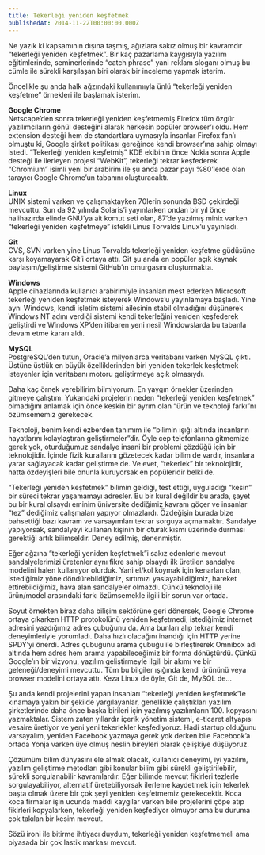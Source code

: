```yaml
---
title: Tekerleği yeniden keşfetmek
publishedAt: 2014-11-22T00:00:00.000Z
---
```


Ne yazık ki kapsamının dışına taşmış, ağızlara sakız olmuş bir kavramdır
“tekerleği yeniden keşfetmek”. Bir kaç pazarlama kaygısıyla yazılım
eğitimlerinde, seminerlerinde “catch phrase” yani reklam sloganı olmuş bu cümle
ile sürekli karşılaşan biri olarak bir inceleme yapmak isterim.

Öncelikle şu anda halk ağzındaki kullanımıyla ünlü “tekerleği yeniden keşfetme”
örnekleri ile başlamak isterim.

**Google Chrome**\
Netscape’den sonra tekerleği yeniden keşfetmemiş Firefox tüm özgür
yazılımcıların gönül desteğini alarak herkesin popüler browser’ı oldu. Hem
extension desteği hem de standartlara uymasıyla insanlar Firefox fan’ı olmuştu
ki, Google şirket politikası gereğince kendi browser’ına sahip olmayı istedi.
“Tekerleği yeniden keşfetmiş” KDE ekibinin önce Nokia sonra Apple desteği ile
ilerleyen projesi “WebKit”, tekerleği tekrar keşfederek “Chromium” isimli yeni
bir arabirim ile şu anda pazar payı %80’lerde olan tarayıcı Google Chrome’un
tabanını oluşturacaktı.

**Linux**\
UNIX sistemi varken ve çalışmaktayken 70lerin sonunda BSD çekirdeği mevcuttu.
Sun da 92 yılında Solaris’i yayınlarken ondan bir yıl önce halihazırda elinde
GNU’ya ait komut seti olan, 87’de yazılmış minix varken “tekerleği yeniden
keşfetmeye” istekli Linus Torvalds Linux’u yayınladı.

**Git**\
CVS, SVN varken yine Linus Torvalds tekerleği yeniden keşfetme güdüsüne karşı
koyamayarak Git’i ortaya attı. Git şu anda en popüler açık kaynak
paylaşım/geliştirme sistemi GitHub’ın omurgasını oluşturmakta.

**Windows**\
Apple cihazlarında kullanıcı arabirimiyle insanları mest ederken Microsoft
tekerleği yeniden keşfetmek isteyerek Windows’u yayınlamaya başladı. Yine aynı
Windows, kendi işletim sistemi ailesinin stabil olmadığını düşünerek Windows NT
adını verdiği sistemi kendi tekerleğini yeniden keşfederek geliştirdi ve Windows
XP’den itibaren yeni nesil Windowslarda bu tabanla devam etme kararı aldı.

**MySQL**\
PostgreSQL’den tutun, Oracle’a milyonlarca veritabanı varken MySQL çıktı. Üstüne
üstlük en büyük özelliklerinden biri yeniden tekerlek keşfetmek isteyenler için
veritabanı motoru geliştirmeye açık olmasıydı.

Daha kaç örnek verebilirim bilmiyorum. En yaygın örnekler üzerinden gitmeye
çalıştım. Yukarıdaki projelerin neden “tekerleği yeniden keşfetmek” olmadığını
anlamak için önce keskin bir ayrım olan “ürün ve teknoloji farkı”nı özümsememiz
gerekecek.

Teknoloji, benim kendi ezberden tanımım ile “bilimin ışığı altında insanların
hayatlarını kolaylaştıran geliştirmeler”dir. Öyle cep telefonlarına gitmemize
gerek yok, oturduğumuz sandalye insani bir problemi çözdüğü için bir
teknolojidir. İçinde fizik kurallarını gözetecek kadar bilim de vardır,
insanlara yarar sağlayacak kadar geliştirme de. Ve evet, “tekerlek” bir
teknolojidir, hatta özdeyişleri bile onunla kuruyorsak en popüleridir belki de.

“Tekerleği yeniden keşfetmek” bilimin geldiği, test ettiği, uyguladığı “kesin”
bir süreci tekrar yaşamamayı adresler. Bu bir kural değildir bu arada, şayet bu
bir kural olsaydı eminim üniversite dediğimiz kavram göçer ve insanlar “tez”
dediğimiz çalışmaları yapıyor olmazlardı. Özdeğişin burada bize bahsettiği bazı
kavram ve varsayımları tekrar sorguya açmamaktır. Sandalye yapıyorsak,
sandalyeyi kullanan kişinin bir oturak kısmı üzerinde durması gerektiği artık
bilimseldir. Deney edilmiş, denenmiştir.

Eğer ağzına “tekerleği yeniden keşfetmek”i sakız edenlerle mevcut
sandalyelerimizi üretenler aynı fikre sahip olsaydı ilk üretilen sandalye
modelini halen kullanıyor olurduk. Yani el/kol koymak için kenarları olan,
istediğimiz yöne döndürebildiğimiz, sırtımızı yaslayabildiğimiz, hareket
ettirebildiğimiz, hava alan sandalyeler olmazdı. Çünkü teknoloji ile ürün/model
arasındaki farkı özümsemekle ilgili bir sorun var ortada.

Soyut örnekten biraz daha bilişim sektörüne geri dönersek, Google Chrome ortaya
çıkarken HTTP protokolünü yeniden keşfetmedi, istediğimiz internet adresini
yazdığımız adres çubuğunu da. Ama bunları alıp tekrar kendi deneyimleriyle
yorumladı. Daha hızlı olacağını inandığı için HTTP yerine SPDY’yi önerdi. Adres
çubuğunu arama çubuğu ile birleştirerek Omnibox adı altında hem adres hem arama
yapabileceğimiz bir forma dönüştürdü. Çünkü Google’ın bir vizyonu, yazılım
geliştirmeyle ilgili bir akımı ve bir geleneği/deneyimi mevcuttu. Tüm bu
bilgiler ışığında kendi ürününü veya browser modelini ortaya attı. Keza Linux de
öyle, Git de, MySQL de…

Şu anda kendi projelerini yapan insanları “tekerleği yeniden keşfetmek”le
kınamaya yakın bir şekilde yargılayanlar, genellikle çalıştıkları yazılım
şirketlerinde daha önce başka birileri için yazılmış yazılımların 100. kopyasını
yazmaktalar. Sistem zaten yıllardır içerik yönetim sistemi, e-ticaret altyapısı
vesaire üretiyor ve yeni yeni tekerlekler keşfediyoruz. Hadi startup olduğunu
varsayalım, yeniden Facebook yazmaya gerek yok derken bile Facebook’a ortada
Yonja varken üye olmuş neslin bireyleri olarak çelişkiye düşüyoruz.

Çözümüm bilim dünyasını ele almak olacak, kullanıcı deneyimi, iyi yazılım,
yazılım geliştirme metodları gibi konular bilim gibi sürekli geliştirilebilir,
sürekli sorgulanabilir kavramlardır. Eğer bilimde mevcut fikirleri tezlerle
sorgulayabiliyor, alternatif üretebiliyorsak ilerleme kaydetmek için tekerlek
başta olmak üzere bir çok şeyi yeniden keşfetmemiz gerekecektir. Koca koca
firmalar işin ucunda maddi kaygılar varken bile projelerini çöpe atıp fikirleri
kopyalarken, tekerleği yeniden keşfediyor olmuyor ama bu duruma çok takılan bir
kesim mevcut.

Sözü ironi ile bitirme ihtiyacı duydum, tekerleği yeniden keşfetmemeli ama
piyasada bir çok lastik markası mevcut.

